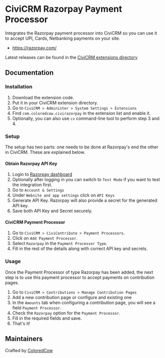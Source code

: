 # CiviCRM Razorpay Payment Processor

Integrates the Razorpay payment processor into CiviCRM so you can use it to accept UPI, Cards, Netbanking payments on your site.

* https://razorpay.com/

Latest releases can be found in the [CiviCRM extensions directory](https://civicrm.org/extensions/razorpay-payment-processor)
## Documentation

### Installation

1. Download the extension code.
2. Put it in your CiviCRM extension directory.
3. Go to `CiviCRM > Administer > System Settings > Extensions`
4. Find `com.coloredcow.civirazorpay` in the extension list and enable it.
5. Optionally, you can also use `cv` command-line tool to perform step 3 and 4.

### Setup

The setup has two parts: one needs to be done at Razorpay's end the other in CiviCRM. These are explained below.
#### Obtain Razorpay API Key

1. Login to [Razorpay dashboard](https://dashboard.razorpay.com/)
2. Optionally after logging in you can switch to `Test Mode` if you want to test the integration first.
3. Go to `Account & Settings`
4. Under `Website and app settings` click on `API Keys`
5. Generate API Key. Razorpay will also provide a secret for the generated API key.
6. Save both API Key and Secret securely.
#### CiviCRM Payment Processor

1. Go to `CiviCRM > CiviContribute > Payment Processors`.
2. Click on `Add Payment Processor`.
3. Select `Razorpay` in the `Payment Processor Type`.
4. Fill in the rest of the details along with correct API key and secrets.

### Usage

Once the Payment Processor of type Razorpay has been added, the next step is to use this payment processor to accept payments on contribution pages.

1. Go to `CiviCRM > Contributions > Manage Contribution Pages`
2. Add a new contribution page or configure and existing one
3. In the `Amounts` tab when configuring a contribution page, you will see a field `Payment Processor`.
4. Check the `Razorpay` option for the `Payment Processor`.
5. Fill in the required fields and save.
6. That's it!

## Maintainers

Crafted by [ColoredCow](https://github.com/coloredcow/)
